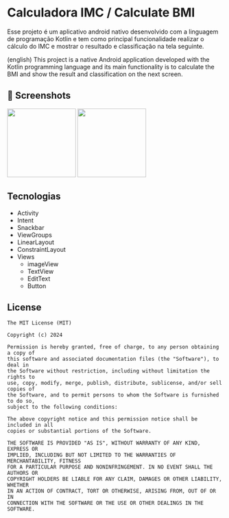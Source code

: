 # Calculadora IMC / Calculate BMI
Esse projeto é um aplicativo android nativo desenvolvido com a linguagem de programação Kotlin e tem como principal 
funcionalidade realizar o cálculo do IMC e mostrar o resultado e classificação na tela seguinte. 

(english)
This project is a native Android application developed with the Kotlin programming language
and its main functionality is to calculate the BMI and show the result and classification on the next screen.

## :camera_flash: Screenshots
<!-- You can add more screenshots here if you like -->
<img src="https://github.com/user-attachments/assets/84b60774-3a4e-4cd0-950f-a1ee771f26d7" width=160> <img src="https://github.com/user-attachments/assets/84b60774-3a4e-4cd0-950f-a1ee771f26d7" width=160/>



## Tecnologias
- Activity
- Intent
- Snackbar
- ViewGroups
- LinearLayout
- ConstraintLayout
- Views
  - imageView
  - TextView
  - EditText
  - Button

## License
```
The MIT License (MIT)

Copyright (c) 2024

Permission is hereby granted, free of charge, to any person obtaining a copy of
this software and associated documentation files (the "Software"), to deal in
the Software without restriction, including without limitation the rights to
use, copy, modify, merge, publish, distribute, sublicense, and/or sell copies of
the Software, and to permit persons to whom the Software is furnished to do so,
subject to the following conditions:

The above copyright notice and this permission notice shall be included in all
copies or substantial portions of the Software.

THE SOFTWARE IS PROVIDED "AS IS", WITHOUT WARRANTY OF ANY KIND, EXPRESS OR
IMPLIED, INCLUDING BUT NOT LIMITED TO THE WARRANTIES OF MERCHANTABILITY, FITNESS
FOR A PARTICULAR PURPOSE AND NONINFRINGEMENT. IN NO EVENT SHALL THE AUTHORS OR
COPYRIGHT HOLDERS BE LIABLE FOR ANY CLAIM, DAMAGES OR OTHER LIABILITY, WHETHER
IN AN ACTION OF CONTRACT, TORT OR OTHERWISE, ARISING FROM, OUT OF OR IN
CONNECTION WITH THE SOFTWARE OR THE USE OR OTHER DEALINGS IN THE SOFTWARE.
```
